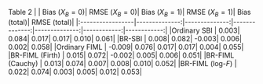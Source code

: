 Table 2
|                  | Bias ($X_B=0$)| RMSE ($X_B=0$)| Bias ($X_B=1$)| RMSE ($X_B=1$)| Bias (total)| RMSE (total)| |:-----------------|--------------:|--------------:|--------------:|--------------:|------------:|------------:| |Ordinary SBI      |          0.003|          0.084|          0.017|          0.017|        0.010|        0.061| |BR-SBI            |          0.008|          0.082|         -0.003|          0.006|        0.002|        0.058| |Ordinary FIML     |         -0.009|          0.076|          0.017|          0.017|        0.004|        0.055| |BR-FIML (Firth)   |          0.015|          0.072|         -0.002|          0.005|        0.006|        0.051| |BR-FIML (Cauchy)  |          0.013|          0.074|          0.007|          0.008|        0.010|        0.052| |BR-FIML (log-$F$) |          0.022|          0.074|          0.003|          0.005|        0.012|        0.053|